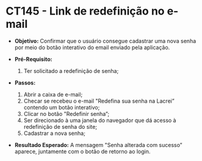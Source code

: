 # CT145 - Link de redefinição no e-mail

- **Objetivo:** Confirmar que o usuário consegue cadastrar uma nova senha por meio do botão interativo do email enviado pela aplicação.

- **Pré-Requisito:**
    1. Ter solicitado a redefinição de senha;

- **Passos:**
    1. Abrir a caixa de e-mail;
    2. Checar se recebeu o e-mail "Redefina sua senha na Lacrei” contendo um botão interativo;
    3. Clicar no botão "Redefinir senha”;
    4. Ser direcionado à uma janela do navegador que dá acesso à redefinição de senha do site;
    5. Cadastrar a nova senha;

- **Resultado Esperado:** A mensagem "Senha alterada com sucesso” aparece, juntamente com o botão de retorno ao login.